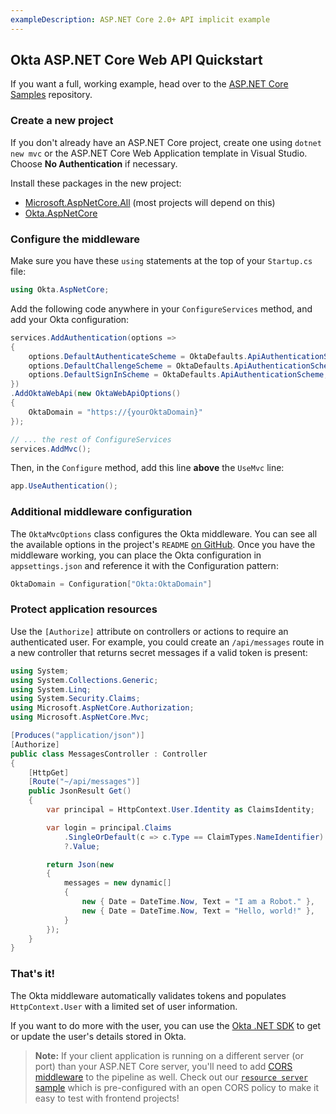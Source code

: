 ```yaml
---
exampleDescription: ASP.NET Core 2.0+ API implicit example
---
```


## Okta ASP.NET Core Web API Quickstart

If you want a full, working example, head over to the [ASP.NET Core Samples][example-repo] repository.

### Create a new project

If you don't already have an ASP.NET Core project, create one using `dotnet new mvc` or the ASP.NET Core Web Application template in Visual Studio. Choose **No Authentication** if necessary.

Install these packages in the new project:
* [Microsoft.AspNetCore.All] (most projects will depend on this)
* [Okta.AspNetCore]

### Configure the middleware

Make sure you have these `using` statements at the top of your `Startup.cs` file:

```csharp
using Okta.AspNetCore;
```

Add the following code anywhere in your `ConfigureServices` method, and add your Okta configuration:
<DomainAdminWarning />

```csharp
services.AddAuthentication(options =>
{
    options.DefaultAuthenticateScheme = OktaDefaults.ApiAuthenticationScheme;
    options.DefaultChallengeScheme = OktaDefaults.ApiAuthenticationScheme;
    options.DefaultSignInScheme = OktaDefaults.ApiAuthenticationScheme;
})
.AddOktaWebApi(new OktaWebApiOptions()
{
    OktaDomain = "https://{yourOktaDomain}"
});

// ... the rest of ConfigureServices
services.AddMvc();
```

Then, in the `Configure` method, add this line **above** the `UseMvc` line:

```csharp
app.UseAuthentication();
```

### Additional middleware configuration

The `OktaMvcOptions` class configures the Okta middleware. You can see all the available options in the project's `README` [on GitHub][config reference]. Once you have the middleware working, you can place the Okta configuration in `appsettings.json` and reference it with the Configuration pattern:

```csharp
OktaDomain = Configuration["Okta:OktaDomain"]
```

### Protect application resources

Use the `[Authorize]` attribute on controllers or actions to require an authenticated user. For example, you could create an `/api/messages` route in a new controller that returns secret messages if a valid token is present:

```csharp
using System;
using System.Collections.Generic;
using System.Linq;
using System.Security.Claims;
using Microsoft.AspNetCore.Authorization;
using Microsoft.AspNetCore.Mvc;

[Produces("application/json")]
[Authorize]
public class MessagesController : Controller
{
    [HttpGet]
    [Route("~/api/messages")]
    public JsonResult Get()
    {
        var principal = HttpContext.User.Identity as ClaimsIdentity;

        var login = principal.Claims
            .SingleOrDefault(c => c.Type == ClaimTypes.NameIdentifier)
            ?.Value;

        return Json(new
        {
            messages = new dynamic[]
            {
                new { Date = DateTime.Now, Text = "I am a Robot." },
                new { Date = DateTime.Now, Text = "Hello, world!" },
            }
        });
    }
}
```

### That's it!

The Okta middleware automatically validates tokens and populates `HttpContext.User` with a limited set of user information.

If you want to do more with the user, you can use the [Okta .NET SDK] to get or update the user's details stored in Okta.

> **Note:** If your client application is running on a different server (or port) than your ASP.NET Core server, you'll need to add [CORS middleware](https://docs.microsoft.com/en-us/aspnet/core/security/cors) to the pipeline as well. Check out our [`resource server` sample](https://github.com/okta/samples-aspnetcore/tree/master/resource-server) which is pre-configured with an open CORS policy to make it easy to test with frontend projects!

[config reference]:https://github.com/okta/okta-aspnet/blob/master/docs/aspnetcore-webapi.md#configuration-reference
[example-repo]: https://github.com/okta/samples-aspnetcore/
[Microsoft.AspNetCore.All]: https://www.nuget.org/packages/Microsoft.AspNetCore.All 
[Okta.AspNetCore]: https://www.nuget.org/packages/Okta.AspNetCore
[Okta .NET SDK]: https://github.com/okta/okta-sdk-dotnet
